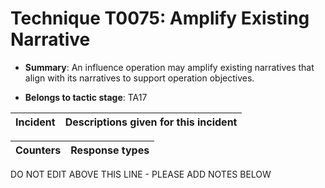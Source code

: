 # Technique T0075: Amplify Existing Narrative

* **Summary**: An influence operation may amplify existing narratives that align with its narratives to support operation objectives. 

* **Belongs to tactic stage**: TA17


| Incident | Descriptions given for this incident |
| -------- | -------------------- |



| Counters | Response types |
| -------- | -------------- |


DO NOT EDIT ABOVE THIS LINE - PLEASE ADD NOTES BELOW